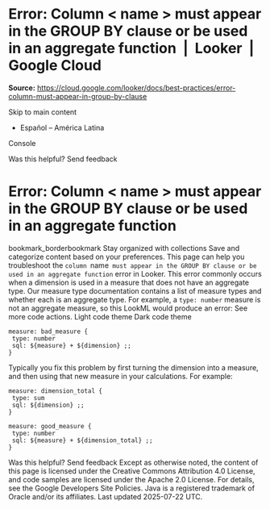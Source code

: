 # Error: Column < name > must appear in the GROUP BY clause or be used in an aggregate function  |  Looker  |  Google Cloud

**Source:** https://cloud.google.com/looker/docs/best-practices/error-column-must-appear-in-group-by-clause

Skip to main content 
  * Español – América Latina

Console 




Was this helpful?
Send feedback 
#  Error: Column < name > must appear in the GROUP BY clause or be used in an aggregate function
bookmark_borderbookmark Stay organized with collections  Save and categorize content based on your preferences.
This page can help you troubleshoot the `column `name` must appear in the GROUP BY clause or be used in an aggregate function` error in Looker. 
This error commonly occurs when a dimension is used in a measure that does not have an aggregate type. Our measure type documentation contains a list of measure types and whether each is an aggregate type. 
For example, a `type: number` measure is not an aggregate measure, so this LookML would produce an error: 
See more code actions.
Light code theme
Dark code theme
```
measure: bad_measure {
 type: number
 sql: ${measure} + ${dimension} ;;
}

```

Typically you fix this problem by first turning the dimension into a measure, and then using that new measure in your calculations. For example: 
```
measure: dimension_total {
 type: sum
 sql: ${dimension} ;;
}

measure: good_measure {
 type: number
 sql: ${measure} + ${dimension_total} ;;
}

```

Was this helpful?
Send feedback 
Except as otherwise noted, the content of this page is licensed under the Creative Commons Attribution 4.0 License, and code samples are licensed under the Apache 2.0 License. For details, see the Google Developers Site Policies. Java is a registered trademark of Oracle and/or its affiliates.
Last updated 2025-07-22 UTC.


